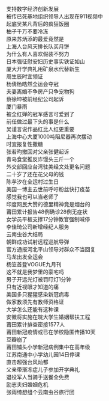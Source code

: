支持数字经济创新发展  
被传已死基地组织领导人出现在911视频中  
起底吴某凡背后的疯狂饭圈  
柚子千万不要冷冻  
原来苏炳添的最爱竟然是  
上海人台风天排长队买月饼  
为什么有人喜欢假装不努力  
日本强征慰安妇历史事实铁证如山  
厦大开学典礼用矿泉水代替新生  
周生辰时宜领证  
杨倩杨皓然全运会夺冠  
夫妻离婚不争房产只争宠物狗  
蔡徐坤被前经纪公司起诉  
厦门暴雨  
被全红婵的冠军感言可爱到了  
前任做过最下头的事是什么  
吴谨言说作品红比人红更重要  
上海中心大厦1000吨阻尼器再次摆动  
时宜报复性撒糖  
张若昀撤回对父亲张健起诉  
青岛食堂推反诈馒头三斤一个  
外交部回应台湾驻美经文处更名问题  
二十岁了还在花父母的钱  
陈芋汐在全运村过生日  
美国一博主去世前呼吁粉丝快打疫苗  
感觉我也可以当老师了  
印度网民大赞的德里精神竟是烟台的  
莆田累计报告48例确诊28例无症状  
女学员平板支撑17分钟教官强制喊停  
李佳琦公司新增经纪人服务  
云南虫谷大结局  
朝鲜成功试射远程巡航导弹  
官方通报河北平山领导对群众不当回复  
马龙出发全运会  
杨笠首登VOGUE九月刊  
这不就是我梦里的豪宅吗  
男子开远光灯被罚盯灯1分钟  
只有近视眼才知道的痛  
美国多只猩猩感染新冠病毒  
做家教须先有教师资格证  
大学怎么还能有这种课  
安徽将实施在皖大学生婚姻帮扶工程  
莆田累计排查密接1577人  
莆田新冠疫情或已在学校隐匿传播10天  
豆瓣崩了  
莆田铺头小学新冠病例集中在高年级  
江苏南通中小学幼儿园14日停课  
直击超强台风灿都  
父亲带渐冻症儿子参加开学典礼  
退役军人当骑手送餐全免费  
励志夫妇婚姻危机  
张雨绮想组个云南虫谷旅行团  
